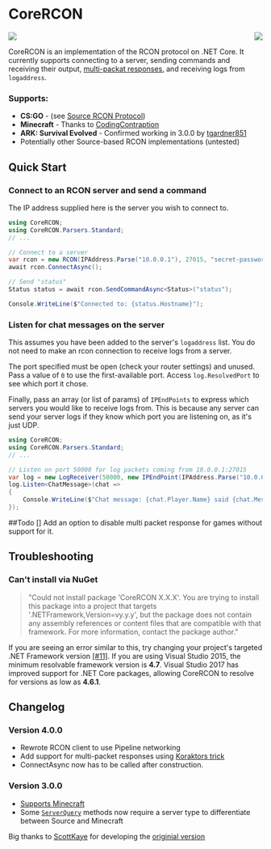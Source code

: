 # CoreRCON
<img src="https://cdn.rawgit.com/ScottKaye/CoreRCON/master/logo.png" align="right">

[![](https://readthedocs.org/projects/corercon/badge/?version=latest)](http://corercon.readthedocs.io/en/latest/)

CoreRCON is an implementation of the RCON protocol on .NET Core.  It currently supports connecting to a server, sending commands and receiving their output, [multi-packat responses](https://developer.valvesoftware.com/wiki/Source_RCON_Protocol#Multiple-packet_Responses), and receiving logs from `logaddress`.

### Supports:
* **CS:GO** - (see [Source RCON Protocol](https://developer.valvesoftware.com/wiki/Source_RCON_Protocol))
* **Minecraft** - Thanks to [CodingContraption](https://github.com/ScottKaye/CoreRCON/pull/7)
* **ARK: Survival Evolved** - Confirmed working in 3.0.0 by [tgardner851](https://github.com/ScottKaye/CoreRCON/issues/10)
* Potentially other Source-based RCON implementations (untested)

## Quick Start
### Connect to an RCON server and send a command
The IP address supplied here is the server you wish to connect to.
```cs
using CoreRCON;
using CoreRCON.Parsers.Standard;
// ...

// Connect to a server
var rcon = new RCON(IPAddress.Parse("10.0.0.1"), 27015, "secret-password");
await rcon.ConnectAsync();

// Send "status"
Status status = await rcon.SendCommandAsync<Status>("status");

Console.WriteLine($"Connected to: {status.Hostname}");
```

### Listen for chat messages on the server
This assumes you have been added to the server's `logaddress` list.  You do not need to make an rcon connection to receive logs from a server.

The port specified must be open (check your router settings) and unused.  Pass a value of `0` to use the first-available port.  Access `log.ResolvedPort` to see which port it chose.

Finally, pass an array (or list of params) of `IPEndPoints` to express which servers you would like to receive logs from.  This is because any server can send your server logs if they know which port you are listening on, as it's just UDP.
```cs
using CoreRCON;
using CoreRCON.Parsers.Standard;
// ...

// Listen on port 50000 for log packets coming from 10.0.0.1:27015
var log = new LogReceiver(50000, new IPEndPoint(IPAddress.Parse("10.0.0.1"), 27015));
log.Listen<ChatMessage>(chat =>
{
	Console.WriteLine($"Chat message: {chat.Player.Name} said {chat.Message} on channel {chat.Channel}");
});
```

##Todo
[] Add an option to disable multi packet response for games without support for it. 

## Troubleshooting
### Can't install via NuGet
> "Could not install package 'CoreRCON X.X.X'. You are trying to install this package into a project that targets '.NETFramework,Version=vy.y.y', but the package does not contain any assembly references or content files that are compatible with that framework. For more information, contact the package author."

If you are seeing an error similar to this, try changing your project's targeted .NET Framework version [[#11]](https://github.com/ScottKaye/CoreRCON/issues/11).  If you are using Visual Studio 2015, the minimum resolvable framework version is **4.7**.  Visual Studio 2017 has improved support for .NET Core packages, allowing CoreRCON to resolve for versions as low as **4.6.1**.

## Changelog
### Version 4.0.0
* Rewrote RCON client to use Pipeline networking
* Add support for  multi-packet responses using [Koraktors trick](https://developer.valvesoftware.com/wiki/Source_RCON_Protocol#Multiple-packet_Responses)
* ConnectAsync now has to be called after construction. 
### Version 3.0.0
* [Supports Minecraft](https://github.com/ScottKaye/CoreRCON/pull/7)
* Some [`ServerQuery`](https://github.com/ScottKaye/CoreRCON/blob/master/src/CoreRCON/ServerQuery.cs#L17) methods now require a server type to differentiate between Source and Minecraft


Big thanks to [ScottKaye](https://github.com/ScottKaye) for developing the [originial version](https://github.com/ScottKaye/CoreRCON)
